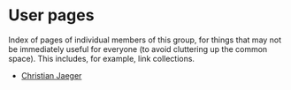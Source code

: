 # User pages

Index of pages of individual members of this group, for things that
may not be immediately useful for everyone (to avoid cluttering up the
common space). This includes, for example, link collections.

* [Christian Jaeger](users/Christian_Jaeger.md)

